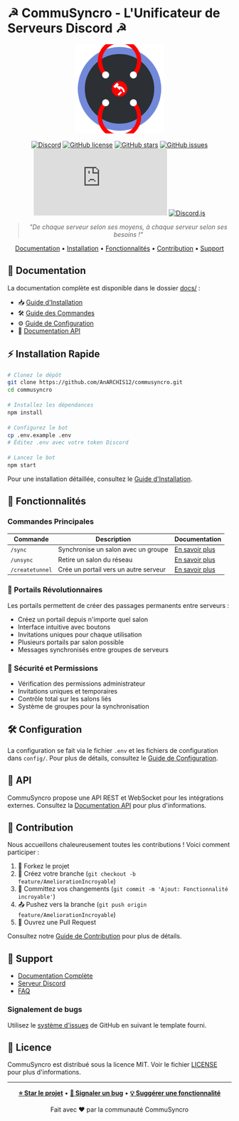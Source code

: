 # ☭ CommuSyncro - L'Unificateur de Serveurs Discord ☭

<div align="center">

<img src="assets/logo.svg" alt="Logo CommuSyncro" width="200" height="200"/>

[![Discord](https://img.shields.io/discord/EBMCgDZrGa?color=7289DA&logo=discord&logoColor=white)](https://discord.gg/EBMCgDZrGa)
[![GitHub license](https://img.shields.io/github/license/AnARCHIS12/commusyncro)](https://github.com/AnARCHIS12/commusyncro/blob/main/LICENSE)
[![GitHub stars](https://img.shields.io/github/stars/AnARCHIS12/commusyncro)](https://github.com/AnARCHIS12/commusyncro/stargazers)
[![GitHub issues](https://img.shields.io/github/issues/AnARCHIS12/commusyncro)](https://github.com/AnARCHIS12/commusyncro/issues)
[![Node.js Version](https://img.shields.io/node/v/discord.js)](https://nodejs.org/)
[![Discord.js](https://img.shields.io/badge/discord.js-v14-blue.svg)](https://discord.js.org)

> *"De chaque serveur selon ses moyens, à chaque serveur selon ses besoins !"*

[Documentation](#-documentation) •
[Installation](#-installation) •
[Fonctionnalités](#-fonctionnalités) •
[Contribution](#-contribution) •
[Support](#-support)

</div>

## 📖 Documentation

La documentation complète est disponible dans le dossier [docs/](docs/) :

- 📥 [Guide d'Installation](docs/installation.md)
- 🛠️ [Guide des Commandes](docs/commandes.md)
- ⚙️ [Guide de Configuration](docs/configuration.md)
- 🔌 [Documentation API](docs/api.md)

## ⚡ Installation Rapide

```bash
# Clonez le dépôt
git clone https://github.com/AnARCHIS12/commusyncro.git
cd commusyncro

# Installez les dépendances
npm install

# Configurez le bot
cp .env.example .env
# Éditez .env avec votre token Discord

# Lancez le bot
npm start
```

Pour une installation détaillée, consultez le [Guide d'Installation](docs/installation.md).

## 🚀 Fonctionnalités

### Commandes Principales

| Commande | Description | Documentation |
|----------|-------------|---------------|
| `/sync` | Synchronise un salon avec un groupe | [En savoir plus](docs/commandes.md#sync) |
| `/unsync` | Retire un salon du réseau | [En savoir plus](docs/commandes.md#unsync) |
| `/createtunnel` | Crée un portail vers un autre serveur | [En savoir plus](docs/commandes.md#createtunnel) |

### 🌟 Portails Révolutionnaires

Les portails permettent de créer des passages permanents entre serveurs :

- Créez un portail depuis n'importe quel salon
- Interface intuitive avec boutons
- Invitations uniques pour chaque utilisation
- Plusieurs portails par salon possible
- Messages synchronisés entre groupes de serveurs

### 🔐 Sécurité et Permissions

- Vérification des permissions administrateur
- Invitations uniques et temporaires
- Contrôle total sur les salons liés
- Système de groupes pour la synchronisation

## 🛠️ Configuration

La configuration se fait via le fichier `.env` et les fichiers de configuration dans `config/`.
Pour plus de détails, consultez le [Guide de Configuration](docs/configuration.md).

## 🔌 API

CommuSyncro propose une API REST et WebSocket pour les intégrations externes.
Consultez la [Documentation API](docs/api.md) pour plus d'informations.

## 🤝 Contribution

Nous accueillons chaleureusement toutes les contributions ! Voici comment participer :

1. 🍴 Forkez le projet
2. 🌿 Créez votre branche (`git checkout -b feature/AmeliorationIncroyable`)
3. 💾 Committez vos changements (`git commit -m 'Ajout: Fonctionnalité incroyable'`)
4. 📤 Pushez vers la branche (`git push origin feature/AmeliorationIncroyable`)
5. 🔄 Ouvrez une Pull Request

Consultez notre [Guide de Contribution](docs/contribution.md) pour plus de détails.

## 💬 Support

- [Documentation Complète](docs/)
- [Serveur Discord](https://discord.gg/EBMCgDZrGa)
- [FAQ](https://github.com/AnARCHIS12/commusyncro/wiki/FAQ)

### Signalement de bugs

Utilisez le [système d'issues](https://github.com/AnARCHIS12/commusyncro/issues) de GitHub en suivant le template fourni.

## 📜 Licence

CommuSyncro est distribué sous la licence MIT. Voir le fichier [LICENSE](LICENSE) pour plus d'informations.

---

<div align="center">

**[⭐ Star le projet](https://github.com/AnARCHIS12/commusyncro)** •
**[🐛 Signaler un bug](https://github.com/AnARCHIS12/commusyncro/issues)** •
**[💡 Suggérer une fonctionnalité](https://github.com/AnARCHIS12/commusyncro/issues)**

Fait avec ❤️ par la communauté CommuSyncro

</div>
